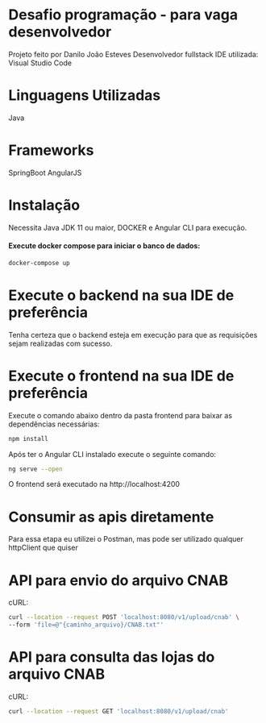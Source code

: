# Desafio programação - para vaga desenvolvedor
Projeto feito por Danilo João Esteves
Desenvolvedor fullstack
IDE utilizada: Visual Studio Code
# Linguagens Utilizadas
Java
# Frameworks
SpringBoot
AngularJS
# Instalação
Necessita Java JDK 11 ou maior, DOCKER e Angular CLI para execução.
#### Execute docker compose para iniciar o banco de dados:
```sh
docker-compose up
```
# Execute o backend na sua IDE de preferência
Tenha certeza que o backend esteja em execução para que as requisições sejam realizadas com sucesso.
# Execute o frontend na sua IDE de preferência
Execute o comando abaixo dentro da pasta frontend para baixar as dependências necessárias:
```sh
npm install
```
Após ter o Angular CLI instalado execute o seguinte comando:
```sh
ng serve --open
```
O frontend será executado na http://localhost:4200
# Consumir as apis diretamente
Para essa etapa eu utilizei o Postman, mas pode ser utilizado qualquer httpClient que quiser
# API para envio do arquivo CNAB
cURL: 
```sh
curl --location --request POST 'localhost:8080/v1/upload/cnab' \
--form 'file=@"{caminho_arquivo}/CNAB.txt"'
```
# API para consulta das lojas do arquivo CNAB
cURL:
```sh
curl --location --request GET 'localhost:8080/v1/upload/cnab'
```